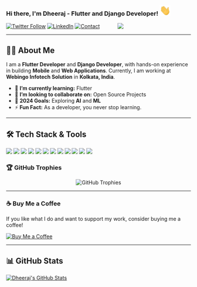 ### Hi there, I'm Dheeraj - Flutter and Django Developer! <img src="https://raw.githubusercontent.com/ABSphreak/ABSphreak/master/gifs/Hi.gif" width="30px">

<img align="right" src="https://github.com/rajput2107/rajput2107/blob/master/Assets/Developer.gif" width="200"/>

[![Twitter Follow](https://img.shields.io/twitter/follow/dexzter22?color=1DA1F2&logo=twitter&style=for-the-badge)](https://twitter.com/dexzter22)
[![LinkedIn](https://img.shields.io/badge/LinkedIn-Connect-blue?style=for-the-badge&logo=linkedin)](https://linkedin.com/in/dheeraj-sharma-5b3a5116a)
[![Contact](https://img.shields.io/badge/Email-dexztercodes07@gmail.com-D14836?style=for-the-badge&logo=gmail&logoColor=white)](mailto:dexztercodes07@gmail.com)

---

## 👨‍💻 About Me

I am a **Flutter Developer** and **Django Developer**, with hands-on experience in building **Mobile** and **Web Applications**. Currently, I am working at **Webingo Infotech Solution** in **Kolkata, India**.

- 🌱 **I’m currently learning:** Flutter
- 👯 **I’m looking to collaborate on:** Open Source Projects
- 🥅 **2024 Goals:** Exploring **AI** and **ML**
- ⚡ **Fun Fact:** As a developer, you never stop learning.

---

## 🛠️ Tech Stack & Tools

<p align="left">
  <img src="https://img.shields.io/badge/Flutter-%2302569B.svg?style=for-the-badge&logo=Flutter&logoColor=white"/>
  <img src="https://img.shields.io/badge/Django-%23092E20.svg?style=for-the-badge&logo=Django&logoColor=white"/>
  <img src="https://img.shields.io/badge/Dart-%230175C2.svg?style=for-the-badge&logo=dart&logoColor=white"/>
  <img src="https://img.shields.io/badge/Python-%2314354C.svg?style=for-the-badge&logo=python&logoColor=white"/>
  <img src="https://img.shields.io/badge/Firebase-%23039BE5.svg?style=for-the-badge&logo=firebase"/>
  <img src="https://img.shields.io/badge/AWS-%23FF9900.svg?style=for-the-badge&logo=amazon-aws&logoColor=white"/>
  <img src="https://img.shields.io/badge/PostgreSQL-%23336791.svg?style=for-the-badge&logo=postgresql&logoColor=white"/>
  <img src="https://img.shields.io/badge/HTML5-%23E34F26.svg?style=for-the-badge&logo=html5&logoColor=white"/>
  <img src="https://img.shields.io/badge/CSS3-%231572B6.svg?style=for-the-badge&logo=css3&logoColor=white"/>
  <img src="https://img.shields.io/badge/JavaScript-%23F7DF1E.svg?style=for-the-badge&logo=javascript&logoColor=black"/>
  <img src="https://img.shields.io/badge/Git-%23F05032.svg?style=for-the-badge&logo=git&logoColor=white"/>
  <img src="https://img.shields.io/badge/GitHub-%23121011.svg?style=for-the-badge&logo=github&logoColor=white"/>
</p>

### 🏆 GitHub Trophies

<p align="center">
  <img src="https://github-profile-trophy.vercel.app/?username=SpectraX07&theme=radical&no-frame=true&margin-w=15" alt="GitHub Trophies" width="800px">
</p>

---

### ☕ Buy Me a Coffee

If you like what I do and want to support my work, consider buying me a coffee!

<a href="https://buymeacoffee.com/dexztercodes" target="_blank">
    <img src="https://img.shields.io/badge/Buy%20Me%20a%20Coffee-F7DF1E?style=flat&logo=buy-me-a-coffee&logoColor=black" alt="Buy Me a Coffee">
</a>

---

## 📊 GitHub Stats

<a href="https://github.com/dexzter07/dexzter07">
  <img alt="Dheeraj's GitHub Stats" src="https://github-readme-stats.vercel.app/api?username=dexzter07&show_icons=true&theme=react&hide_border=true&bg_color=1F222E&title_color=F85D7F&icon_color=F8D866" height="192px" />
</a>

<a href="https://github.com/dexzter07/dexzter07">
  <img alt="Dheeraj's Top Languages" src="https://github-readme-stats.vercel.app/api/top-langs/?username=dexzter07&langs​⬤
